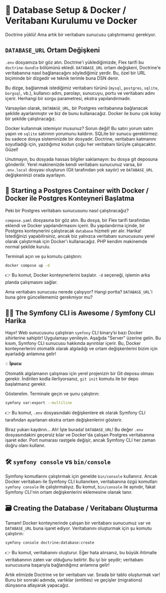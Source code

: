 # 🐘 Database Setup & Docker / Veritabanı Kurulumu ve Docker

Doctrine yüklü! Ama artık bir veritabanı sunucusu çalıştırmamız gerekiyor.

## `DATABASE_URL` Ortam Değişkeni

`.env` dosyamıza bir göz atın. Doctrine'i yüklediğimizde, Flex tarifi bu `doctrine-bundle` bölümünü ekledi. `DATABASE_URL` ortam değişkeni, Doctrine'e veritabanına nasıl bağlanacağını söylediğimiz yerdir. Bu, özel bir URL biçiminde bir dizgedir ve teknik terimle buna DSN denir.

Bu dizge, bağlanmak istediğimiz veritabanı türünü (`mysql`, `postgres`, `sqlite`, `borgsql`, vb.), kullanıcı adını, parolayı, sunucuyu, portu ve veritabanı adını içerir. Herhangi bir sorgu parametresi, ekstra yapılandırmadır.

Varsayılan olarak, `DATABASE_URL`, bir Postgres veritabanına bağlanacak şekilde ayarlanmıştır ve biz de bunu kullanacağız. Docker ile bunu çok kolay bir şekilde çalıştıracağız.

Docker kullanmak istemiyor musunuz? Sorun değil! Bu satırı yorum satırı yapın ve `sqlite` satırının yorumunu kaldırın. SQLite bir sunucu gerektirmez: bu sadece dosya sisteminizde bir dosyadır. Doctrine, veritabanı katmanını soyutladığı için, yazdığımız kodun çoğu her veritabanı türüyle çalışacaktır. Güzel!

Unutmayın, bu dosyada hassas bilgiler saklamayın: bu dosya git deposuna gönderilir. Yerel makinenizde kendi veritabanı sunucunuz varsa, bir `.env.local` dosyası oluşturun (Git tarafından yok sayılır) ve `DATABASE_URL` değişkeninizi orada ayarlayın.

## 🐳 Starting a Postgres Container with Docker / Docker ile Postgres Konteyneri Başlatma

Peki bir Postgres veritabanı sunucusunu nasıl çalıştıracağız?

`compose.yaml` dosyasına bir göz atın. Bu dosya, bir Flex tarifi tarafından eklendi ve Docker yapılandırmasını içerir. Bu yapılandırma içinde, bir Postgres konteynerini çalıştıracak `database` hizmeti yer alır. Harika! İstediğinizi yapabilirsiniz, ancak biz yalnızca veritabanı sunucusunu yerel olarak çalıştırmak için Docker'ı kullanacağız. PHP kendim makinemde normal şekilde kurulu.

Terminali açın ve şu komutu çalıştırın:

```bash
docker compose up -d
```

👉 Bu komut, Docker konteynerlerini başlatır. `-d` seçeneği, işlemin arka planda çalışmasını sağlar.

Ama veritabanı sunucusu nerede çalışıyor? Hangi portta? `DATABASE_URL`'i buna göre güncellememiz gerekmiyor mu?

## 🧙‍♂️ The Symfony CLI is Awesome / Symfony CLI Harika

Hayır! Web sunucusunu çalıştıran `symfony` CLI binary’si bazı Docker sihirlerine sahiptir! Uygulamayı yenileyin. Aşağıda "Server" üzerine gelin. Bu kısım, Symfony CLI sunucusu hakkında ayrıntılar içerir. Bu, Docker konteynerlerini otomatik olarak algıladığı ve ortam değişkenlerini bizim için ayarladığı anlamına gelir!

💡 **İpucu**

Otomatik algılamanın çalışması için yerel projenizin bir Git deposu olması gerekir. İndirilen kodla ilerliyorsanız, `git init` komutu ile bir depo başlatmanız gerekir.

Gösterelim. Terminale geçin ve şunu çalıştırın:

```bash
symfony var:export --multiline
```

👉 Bu komut, `.env` dosyasındaki değişkenlere ek olarak Symfony CLI tarafından ayarlanan ekstra ortam değişkenlerini gösterir.

Biraz yukarı kaydırın... Ah! İşte burada! `DATABASE_URL`! Bu değer `.env` dosyasındakini geçersiz kılar ve Docker'da çalışan Postgres veritabanına işaret eder. Port numarası rastgele değişir, ancak Symfony CLI her zaman doğru olanı kullanır.

## 🛠️ `symfony console` vs `bin/console`

Symfony komutlarını çalıştırmak için genelde `bin/console` kullanırız. Ancak Docker veritabanı ile Symfony CLI kullanırken, veritabanına özgü komutları `symfony console` ile çalıştırmalıyız. Bu komut, `bin/console` ile aynıdır, fakat Symfony CLI'nin ortam değişkenlerini eklemesine olanak tanır.

## 🗃️ Creating the Database / Veritabanı Oluşturma

Tamam! Docker konteynerinde çalışan bir veritabanı sunucumuz var ve `DATABASE_URL` buna işaret ediyor. Veritabanını oluşturmak için şu komutu çalıştırın:

```bash
symfony console doctrine:database:create
```

👉 Bu komut, veritabanını oluşturur. Eğer hata alırsanız, bu büyük ihtimalle veritabanının zaten var olduğunu belirtir. Bu iyi bir şeydir; veritabanı sunucusuna başarıyla bağlandığınız anlamına gelir!

Artık elimizde Doctrine ve bir veritabanı var. Sırada bir tablo oluşturmak var! Bunu bir sonraki adımda, varlıklar (entities) ve geçişler (migrations) dünyasına atlayarak yapacağız.
